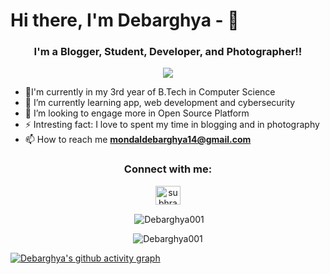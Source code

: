 # Hi there, I'm Debarghya - 👋 #


<h3 align="center"> I'm a Blogger, Student, Developer, and Photographer!! </h3>

<p align="center"> <a href="https://www.only-for-cars.com/"><img src="https://img.shields.io/badge/Check%20Out%20My%20Website-%E2%9C%85-orange"/></a>
</p>


- 🔭I'm currently in my 3rd year of B.Tech in Computer Science
- 🌱 I’m currently learning app, web development and cybersecurity
- 👯 I’m looking to engage more in Open Source Platform
- ⚡ Intresting fact: I love to spent my time in blogging and in photography
- 📫 How to reach me **mondaldebarghya14@gmail.com**

<h3 align="center">Connect with me:</h3>
<p align="center">
<a href="https://www.linkedin.com/in/debarghya-mondal-314a361b4/"><img align="center" src="https://raw.githubusercontent.com/rahuldkjain/github-profile-readme-generator/master/src/images/icons/Social/linked-in-alt.svg" alt="subhradeep samanta" height="30" width="40" /></a>
</p>
<p align = "center">&nbsp;<img align="center" src="https://github-readme-stats.vercel.app/api?username=Debarghya001&show_icons=true&locale=en" alt="Debarghya001" /></p>

<p align = "center"><img align="center" src="https://github-readme-streak-stats.herokuapp.com/?user=Debarghya001&" alt="Debarghya001" /></p>

[![Debarghya's github activity graph](https://activity-graph.herokuapp.com/graph?username=Debarghya001&bg_color=03111c&color=4c9e95&line=8c00ff&point=3c9fdd&area=true&hide_border=true)](https://github.com/ashutosh00710/github-readme-activity-graph)
